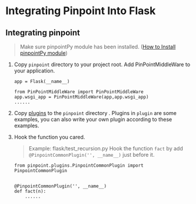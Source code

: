 ﻿# Integrating Pinpoint Into Flask


## Integrating pinpoint

> Make sure pinpointPy module has been installed. ([How to Install pinpointPy module](../../../DOC/PY/Readme.md))
1. Copy ```pinpoint``` directory to your project root. Add PinPointMiddleWare to your application.

    ```
    app = Flask(__name__)
    
    from PinPointMiddleWare import PinPointMiddleWare
    app.wsgi_app = PinPointMiddleWare(app,app.wsgi_app)
    ......
    ```
2. Copy [plugins](../flask/pinpoint/plugins) to the ```pinpoint``` directory . Plugins in ```plugin``` are some examples, you can also write your own plugin according to these examples.

3. Hook the function you cared.

     > Example: flask/test_recursion.py
     Hook the function ```fact``` by add ```@PinpointCommonPlugin('', __name__)``` just before it.
    
    
    ```
    from pinpoint.plugins.PinpointCommonPlugin import PinpointCommonPlugin
    
    
    @PinpointCommonPlugin('', __name__)
    def fact(n):
        ......
    ```


